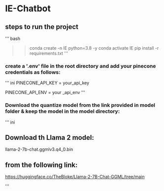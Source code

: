 # IE-Chatbot

## steps to run the project
''' bash
>> conda create -n IE python=3.8 -y
>> conda activate IE
>> pip install -r requirements.txt
'''
### create a '.env' file in the root directory and add your pinecone credentials as follows:

''' ini
PINECONE_API_KEY = your_api_key

PINECONE_API_ENV = your _api_env
'''
### Download the quantize model from the link provided in model folder & keep the model in the model directory:

''' ini
## Download th Llama 2 model:

llama-2-7b-chat.ggmlv3.q4_0.bin

## from the following link:

https://huggingface.co/TheBloke/Llama-2-7B-Chat-GGML/tree/main

'''



